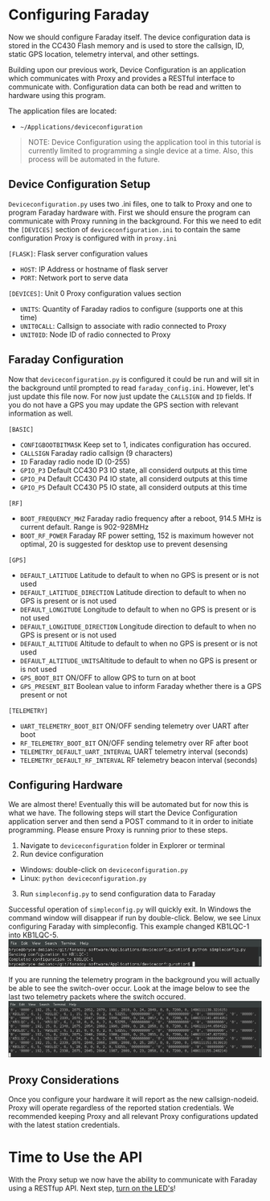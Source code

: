 # Configuring Faraday

Now we should configure Faraday itself. The device configuration data is stored in the CC430 Flash memory and is used to store the callsign, ID, static GPS location, telemetry interval, and other settings.

Building upon our previous work, Device Configuration is an application which communicates with Proxy and provides a RESTful interface to communicate with. Configuration data can both be read and written to hardware using this program.

The application files are located:

 * `~/Applications/deviceconfiguration`

> NOTE: Device Configuration using the application tool in this tutorial is currently limited to programming a single device at a time. Also, this process will be automated in the future.

## Device Configuration Setup

`Deviceconfiguration.py` uses two .ini files, one to talk to Proxy and one to program Faraday hardware with. First we should ensure the program can communicate with Proxy running in the background. For this we need to edit the `[DEVICES]` section of `deviceconfiguration.ini` to contain the same configuration Proxy is configured with in `proxy.ini`

`[FLASK]`: Flask server configuration values
 * `HOST`: IP Address or hostname of flask server
 * `PORT`: Network port to serve data


`[DEVICES]`: Unit 0 Proxy configuration values section
 * `UNITS`: Quantity of Faraday radios to configure (supports one at this time)
 * `UNIT0CALL`: Callsign to associate with radio connected to Proxy
 * `UNIT0ID`: Node ID of radio connected to Proxy

## Faraday Configuration

Now that `deviceconfiguration.py` is configured it could be run and will sit in the background until prompted to read `faraday_config.ini`. However, let's just update this file now. For now just update the `CALLSIGN` and `ID` fields. If you do not have a GPS you may update the GPS section with relevant information as well.

`[BASIC]`
 * `CONFIGBOOTBITMASK` Keep set to 1, indicates configuration has occured.
 * `CALLSIGN` Faraday radio callsign (9 characters)
 * `ID` Faraday radio node ID (0-255)
 * `GPIO_P3` Default CC430 P3 IO state, all considerd outputs at this time
 * `GPIO_P4` Default CC430 P4 IO state, all considerd outputs at this time
 * `GPIO_P5` Default CC430 P5 IO state, all considerd outputs at this time

`[RF]`
 * `BOOT_FREQUENCY_MHZ` Faraday radio frequency after a reboot, 914.5 MHz is current default. Range is 902-928MHz
 * `BOOT_RF_POWER` Faraday RF power setting, 152 is maximum however not optimal, 20 is suggested for desktop use to prevent desensing

`[GPS]`
 * `DEFAULT_LATITUDE` Latitude to default to when no GPS is present or is not used
 * `DEFAULT_LATITUDE_DIRECTION` Latitude direction to default to when no GPS is present or is not used
 * `DEFAULT_LONGITUDE` Longitude to default to when no GPS is present or is not used
 * `DEFAULT_LONGITUDE_DIRECTION` Longitude direction to default to when no GPS is present or is not used
 * `DEFAULT_ALTITUDE` Altitude to default to when no GPS is present or is not used
 * `DEFAULT_ALTITUDE_UNITS`Altitude to default to when no GPS is present or is not used
 * `GPS_BOOT_BIT` ON/OFF to allow GPS to turn on at boot
 * `GPS_PRESENT_BIT` Boolean value to inform Faraday whether there is a GPS present or not

`[TELEMETRY]`
 * `UART_TELEMETRY_BOOT_BIT` ON/OFF sending telemetry over UART after boot
 * `RF_TELEMETRY_BOOT_BIT` ON/OFF sending telemetry over RF after boot
 * `TELEMETRY_DEFAULT_UART_INTERVAL` UART telemetry interval (seconds)
 * `TELEMETRY_DEFAULT_RF_INTERVAL` RF telemetry beacon interval (seconds)

## Configuring Hardware

We are almost there! Eventually this will be automated but for now this is what we have. The following steps will start the Device Configuration application server and then send a POST command to it in order to initiate programming. Please ensure Proxy is running prior to these steps.

1. Navigate to `deviceconfiguration` folder in Explorer or terminal
2. Run device configuration
  * Windows: double-click on `deviceconfiguration.py`
  * Linux: `python deviceconfiguration.py`
3. Run `simpleconfig.py` to send configuration data to Faraday

Successful operation of `simpleconfig.py` will quickly exit. In Windows the command window will disappear if run by double-click. Below, we see Linux configuring Faraday with simpleconfig. This example changed KB1LQC-1 into KB1LQC-5.
![Simpleconfig.py output](images/simpleconfig.png)

If you are running the telemetry program in the background you will actually be able to see the switch-over occur. Look at the image below to see the last two telemetry packets where the switch occured.
![Faraday Telemetry application when configuring](images/faradayconfigurationtelemetry.png)

## Proxy Considerations
Once you configure your hardware it will report as the new callsign-nodeid. Proxy will operate regardless of the reported station credentials. We recommended keeping Proxy and all relevant Proxy configurations updated with the latest station credentials.

# Time to Use the API
With the Proxy setup we now have the ability to communicate with Faraday using a RESTfup API. Next step, [turn on the LED's](hello-world.md)!
